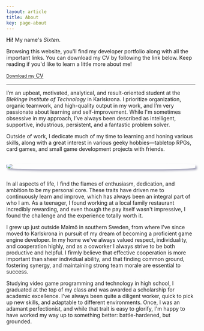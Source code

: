 ```yaml
---
layout: article
title: About
key: page-about
---
```


**Hi!** My name's *Sixten*.

Browsing this website, you'll find my developer portfolio along with all the important links. You can download my CV by following the link below. Keep reading if you'd like to learn a little more about me!

<div style="display: flex; align-items: center; margin-right: 10px;">
<a class="button button--secondary button--rounded button--lg" href="/attachments/Sixten-Schelin-CV.pdf" style="margin-right: 10px;">
<small>Download my</small> CV
</a>
</div>

---

I’m an upbeat, motivated, analytical, and result-oriented student at the *Blekinge Institute of Technology* in Karlskrona. I prioritize organization, organic teamwork, and high-quality output in my work, and I’m very passionate about learning and self-improvement. While I'm sometimes obsessive in my approach, I’ve always been described as intelligent, supportive, industrious, persistent, and a fantastic problem solver.

Outside of work, I dedicate much of my time to learning and honing various skills, along with a great interest in various geeky hobbies—tabletop RPGs, card games, and small game development projects with friends.

<img class="image image--md" style="display: block; margin-left: auto; margin-right: auto; border-radius: 25%; box-shadow: 4px 4px 5px #00004060; margin-bottom: 30px; margin-top: 30px;" src="/assets/sixten.jpg"/>

In all aspects of life, I find the flames of enthusiasm, dedication, and ambition to be my personal core. These traits have driven me to continuously learn and improve, which has always been an integral part of who I am. As a teenager, I found working at a local family restaurant incredibly rewarding, and even though the pay itself wasn't impressive, I found the challenge and the experience totally worth it.

I grew up just outside Malmö in southern Sweden, from where I’ve since moved to Karlskrona in pursuit of my dream of becoming a proficient game engine developer. In my home we’ve always valued respect, individuality, and cooperation highly, and as a coworker I always strive to be both productive and helpful. I firmly believe that effective cooperation is more important than sheer individual ability, and that finding common ground, fostering synergy, and maintaining strong team morale are essential to success.

Studying video game programming and technology in high school, I graduated at the top of my class and was awarded a scholarship for academic excellence. I’ve always been quite a diligent worker, quick to pick up new skills, and adaptable to different environments. Once, I was an adamant perfectionist, and while that trait is easy to glorify, I'm happy to have worked my way up to something better: battle-hardened, but grounded.